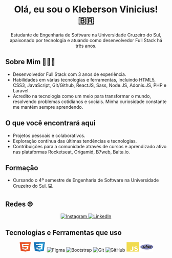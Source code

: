 <h1 align="center">Olá, eu sou o Kleberson Vinicius! 🇧🇷</h1>

<p align="center">
  Estudante de Engenharia de Software na Universidade Cruzeiro do Sul, apaixonado por tecnologia e atuando como desenvolvedor Full Stack há três anos.
</p>
  
## Sobre Mim 👨🏻‍💻

- Desenvolvedor Full Stack com 3 anos de experiência.
- Habilidades em várias tecnologias e ferramentas, incluindo HTML5, CSS3, JavaScript, Git/Github, ReactJS, Sass, Node.JS, Adonis.JS, PHP e Laravel.
- Acredito na tecnologia como um meio para transformar o mundo, resolvendo problemas cotidianos e sociais. Minha curiosidade constante me mantém sempre aprendendo.

## O que você encontrará aqui

- Projetos pessoais e colaborativos.
- Exploração contínua das últimas tendências e tecnologias.
- Contribuições para a comunidade através de cursos e aprendizado ativo nas plataformas Rocketseat, Origamid, B7web, Balta.io.

## Formação

- Cursando o 4º semestre de Engenharia de Software na Universidade Cruzeiro do Sul. 💻

## Redes 🌐

<div align="center">
  <a href="https://instagram.com/Klebervini49" target="_blank">
    <img src="https://img.shields.io/badge/-Instagram-%23E4405F?style=for-the-badge&logo=instagram&logoColor=white" alt="Instagram">
  </a>
  <a href="https://www.linkedin.com/in/klebervini49/" target="_blank">
    <img src="https://img.shields.io/badge/-LinkedIn-%230077B5?style=for-the-badge&logo=linkedin&logoColor=white" alt="LinkedIn">
  </a> 
</div>

## Tecnologias e Ferramentas que uso

<div align="center">
  <img alt="HTML5" height="30" width="40" src="https://raw.githubusercontent.com/devicons/devicon/master/icons/html5/html5-original.svg">
  <img alt="CSS3" height="30" width="40" src="https://raw.githubusercontent.com/devicons/devicon/master/icons/css3/css3-original.svg">
  <img alt="Figma" height="30" width="40" src="https://cdn.jsdelivr.net/gh/devicons/devicon/icons/figma/figma-original.svg">
  <img alt="Bootstrap" height="30" width="40" src="https://cdn.jsdelivr.net/gh/devicons/devicon/icons/bootstrap/bootstrap-original.svg">
  <img alt="Git" height="30" width="40" src="https://cdn.jsdelivr.net/gh/devicons/devicon/icons/git/git-original.svg">
  <img alt="GitHub" height="30" width="40" src="https://cdn.jsdelivr.net/gh/devicons/devicon/icons/github/github-original.svg">
  <img alt="JavaScript" height="30" width="40" src="https://raw.githubusercontent.com/devicons/devicon/master/icons/javascript/javascript-plain.svg">
  <img alt="PHP" height="30" width="40" src="https://raw.githubusercontent.com/devicons/devicon/master/icons/php/php-original.svg">
</div>
